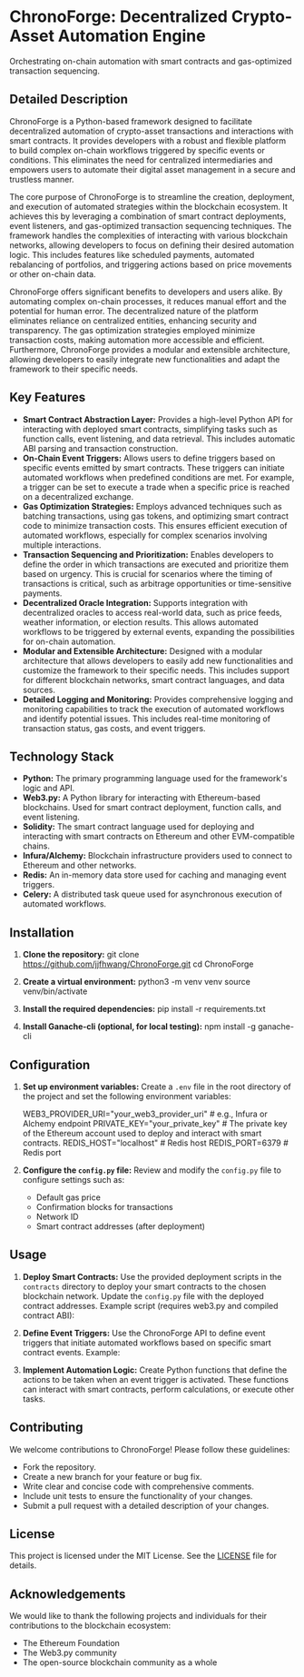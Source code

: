 # ChronoForge: Decentralized Crypto-Asset Automation Engine

Orchestrating on-chain automation with smart contracts and gas-optimized transaction sequencing.

## Detailed Description

ChronoForge is a Python-based framework designed to facilitate decentralized automation of crypto-asset transactions and interactions with smart contracts. It provides developers with a robust and flexible platform to build complex on-chain workflows triggered by specific events or conditions. This eliminates the need for centralized intermediaries and empowers users to automate their digital asset management in a secure and trustless manner.

The core purpose of ChronoForge is to streamline the creation, deployment, and execution of automated strategies within the blockchain ecosystem. It achieves this by leveraging a combination of smart contract deployments, event listeners, and gas-optimized transaction sequencing techniques. The framework handles the complexities of interacting with various blockchain networks, allowing developers to focus on defining their desired automation logic. This includes features like scheduled payments, automated rebalancing of portfolios, and triggering actions based on price movements or other on-chain data.

ChronoForge offers significant benefits to developers and users alike. By automating complex on-chain processes, it reduces manual effort and the potential for human error. The decentralized nature of the platform eliminates reliance on centralized entities, enhancing security and transparency. The gas optimization strategies employed minimize transaction costs, making automation more accessible and efficient. Furthermore, ChronoForge provides a modular and extensible architecture, allowing developers to easily integrate new functionalities and adapt the framework to their specific needs.

## Key Features

*   **Smart Contract Abstraction Layer:** Provides a high-level Python API for interacting with deployed smart contracts, simplifying tasks such as function calls, event listening, and data retrieval. This includes automatic ABI parsing and transaction construction.
*   **On-Chain Event Triggers:** Allows users to define triggers based on specific events emitted by smart contracts. These triggers can initiate automated workflows when predefined conditions are met. For example, a trigger can be set to execute a trade when a specific price is reached on a decentralized exchange.
*   **Gas Optimization Strategies:** Employs advanced techniques such as batching transactions, using gas tokens, and optimizing smart contract code to minimize transaction costs. This ensures efficient execution of automated workflows, especially for complex scenarios involving multiple interactions.
*   **Transaction Sequencing and Prioritization:** Enables developers to define the order in which transactions are executed and prioritize them based on urgency. This is crucial for scenarios where the timing of transactions is critical, such as arbitrage opportunities or time-sensitive payments.
*   **Decentralized Oracle Integration:** Supports integration with decentralized oracles to access real-world data, such as price feeds, weather information, or election results. This allows automated workflows to be triggered by external events, expanding the possibilities for on-chain automation.
*   **Modular and Extensible Architecture:** Designed with a modular architecture that allows developers to easily add new functionalities and customize the framework to their specific needs. This includes support for different blockchain networks, smart contract languages, and data sources.
*   **Detailed Logging and Monitoring:** Provides comprehensive logging and monitoring capabilities to track the execution of automated workflows and identify potential issues. This includes real-time monitoring of transaction status, gas costs, and event triggers.

## Technology Stack

*   **Python:** The primary programming language used for the framework's logic and API.
*   **Web3.py:** A Python library for interacting with Ethereum-based blockchains. Used for smart contract deployment, function calls, and event listening.
*   **Solidity:** The smart contract language used for deploying and interacting with smart contracts on Ethereum and other EVM-compatible chains.
*   **Infura/Alchemy:** Blockchain infrastructure providers used to connect to Ethereum and other networks.
*   **Redis:** An in-memory data store used for caching and managing event triggers.
*   **Celery:** A distributed task queue used for asynchronous execution of automated workflows.

## Installation

1.  **Clone the repository:**
    git clone https://github.com/jjfhwang/ChronoForge.git
    cd ChronoForge

2.  **Create a virtual environment:**
    python3 -m venv venv
    source venv/bin/activate

3.  **Install the required dependencies:**
    pip install -r requirements.txt

4.  **Install Ganache-cli (optional, for local testing):**
    npm install -g ganache-cli

## Configuration

1.  **Set up environment variables:**
    Create a `.env` file in the root directory of the project and set the following environment variables:

    WEB3_PROVIDER_URI="your_web3_provider_uri"  # e.g., Infura or Alchemy endpoint
    PRIVATE_KEY="your_private_key" # The private key of the Ethereum account used to deploy and interact with smart contracts.
    REDIS_HOST="localhost" # Redis host
    REDIS_PORT=6379 # Redis port

2.  **Configure the `config.py` file:**
    Review and modify the `config.py` file to configure settings such as:
    *   Default gas price
    *   Confirmation blocks for transactions
    *   Network ID
    *   Smart contract addresses (after deployment)

## Usage

1.  **Deploy Smart Contracts:**
    Use the provided deployment scripts in the `contracts` directory to deploy your smart contracts to the chosen blockchain network. Update the `config.py` file with the deployed contract addresses.
    Example script (requires web3.py and compiled contract ABI):
    

2.  **Define Event Triggers:**
    Use the ChronoForge API to define event triggers that initiate automated workflows based on specific smart contract events.
    Example:
    

3.  **Implement Automation Logic:**
    Create Python functions that define the actions to be taken when an event trigger is activated. These functions can interact with smart contracts, perform calculations, or execute other tasks.

## Contributing

We welcome contributions to ChronoForge! Please follow these guidelines:

*   Fork the repository.
*   Create a new branch for your feature or bug fix.
*   Write clear and concise code with comprehensive comments.
*   Include unit tests to ensure the functionality of your changes.
*   Submit a pull request with a detailed description of your changes.

## License

This project is licensed under the MIT License. See the [LICENSE](https://github.com/jjfhwang/ChronoForge/blob/main/LICENSE) file for details.

## Acknowledgements

We would like to thank the following projects and individuals for their contributions to the blockchain ecosystem:

*   The Ethereum Foundation
*   The Web3.py community
*   The open-source blockchain community as a whole